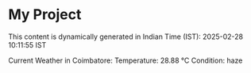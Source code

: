 # My Project

This content is dynamically generated in Indian Time (IST): 2025-02-28 10:11:55 IST


Current Weather in Coimbatore:
Temperature: 28.88 °C
Condition: haze
